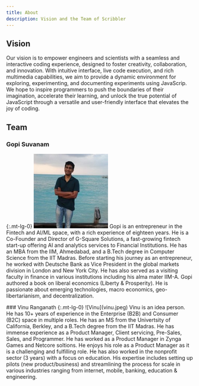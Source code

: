 ```yaml
---
title: About
description: Vision and the Team of Scribbler
---
```


## Vision
Our vision is to empower engineers and scientists with a seamless and interactive coding experience, designed to foster creativity, collaboration, and innovation. With intuitive interface, live code execution, and rich multimedia capabilities, we aim to provide a dynamic environment for exploring, experimenting, and documenting experiments using JavaScrip. We hope to inspire programmers to push the boundaries of their imagination, accelerate their learning, and unlock the true potential of JavaScript through a versatile and user-friendly interface that elevates the joy of coding.

## Team
<div class="row">
<div class="col-lg-6" markdown="1">

### Gopi Suvanam
{:.mt-lg-0}
![Gopi](gopi.jpeg)
Gopi is an entrepreneur in the Fintech and AI/ML space, with a rich experience of eighteen years. He is a Co-Founder and Director of G-Square Solutions, a fast-growing fintech start-up offering AI and analytics services to Financial Institutions. He has an MBA from the IIM, Ahmedabad, and a B.Tech degree in Computer Science from the IIT Madras. Before starting his journey as an entrepreneur, he worked with Deutsche Bank as Vice President in the global markets division in London and New York City. He has also served as a visiting faculty in finance in various institutions including his alma mater IIM-A. Gopi authored a book on liberal economics (Liberty & Prosperity). He is passionate about emerging technologies, macro economics, geo-libertarianism, and decentralization.
</div>

<div class="col-lg-6" markdown="1">
### Vinu Ranganath
{:.mt-lg-0}
![Vinu](vinu.jpeg)
Vinu is an idea person. He has 10+ years of experience in the Enterprise (B2B) and Consumer (B2C) space in multiple roles. He has an MS from the Univertsity of California, Berkley, and a B.Tech degree from the IIT Madras. He has immense experience as a Product Manager, Client servicing, Pre-Sales, Sales, and Programmer. He has worked as a Product Manager in Zynga Games and Netcore soltions. He enjoys his role as a Product Manager as it is a challenging and fulfilling role. He has also worked in the nonprofit sector (3 years) with a focus on education. His expertise includes setting up pilots (new product/business) and streamlining the process for scale in various industries ranging from internet, mobile, banking, education & engineering.


  
</div></div>







